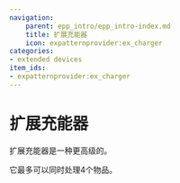 ```yaml
---
navigation:
    parent: epp_intro/epp_intro-index.md
    title: 扩展充能器
    icon: expatternprovider:ex_charger
categories:
- extended devices
item_ids:
- expatternprovider:ex_charger
---
```


# 扩展充能器

<Row gap="20">
<BlockImage id="expatternprovider:ex_charger" scale="8"></BlockImage>
</Row>

扩展充能器是一种更高级的<ItemLink id="ae2:charger" />。

它最多可以同时处理4个物品。
